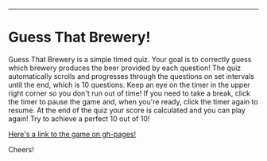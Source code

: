 ---
# Guess That Brewery!

Guess That Brewery is a simple timed quiz. Your goal is to correctly guess which brewery produces the beer provided by each question! The quiz automatically scrolls and progresses through the questions on set intervals until the end, which is 10 questions. Keep an eye on the timer in the upper right corner so you don't run out of time! If you need to take a break, click the timer to pause the game and, when you're ready, click the timer again to resume. At the end of the quiz your score is calculated and you can play again! Try to achieve a perfect 10 out of 10! 

[Here's a link to the game on gh-pages!](https://josephemswiler.github.io/trivia-game/ "Guess That Brewery!")

Cheers!
